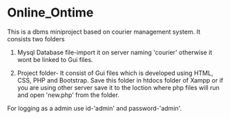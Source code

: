 # Online_Ontime
This is a dbms miniproject based on courier management system. It consists two folders

1. Mysql Database file-import it on server naming 'courier' otherwise it wont be linked to Gui files.

2. Project folder- It consist of Gui files which is developed using HTML, CSS, PHP and Bootstrap. Save this
folder in htdocs folder of Xampp or if you are using other server save it to the loction where php files will run
and open 'new.php' from the folder.

For logging as a admin use id-'admin' and password-'admin'.
